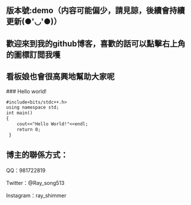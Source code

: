 ## 版本號:demo（内容可能偏少，請見諒，後續會持續更新(●'◡'●)）
## 歡迎來到我的github博客，喜歡的話可以點擊右上角的圖標訂閲我嚄
## 看板娘也會很高興地幫助大家呢
<script src="https://cdn.jsdelivr.net/npm/jquery/dist/jquery.min.js"></script>
<link rel="stylesheet" href="https://cdn.jsdelivr.net/npm/font-awesome/css/font-awesome.min.css">
<script src="https://cdn.jsdelivr.net/gh/RaySong513/live2d-widget/autoload.js"></script>
### Hello world!

```markdown
#include<bits/stdc++.h>
using namespace std;
int main()
{
	cout<<"Hello World!"<<endl;
	return 0;
 } 

```
## 博主的聯係方式：
  QQ：981722819<p>
  Twitter：@Ray_song513<p>
  Instagram：ray_shimmer<p>
  
  
